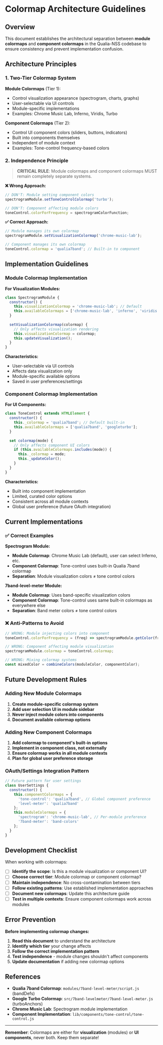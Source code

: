 # Colormap Architecture Guidelines

## Overview

This document establishes the architectural separation between **module colormaps** and **component colormaps** in the Qualia-NSS codebase to ensure consistency and prevent implementation confusion.

## Architecture Principles

### 1. **Two-Tier Colormap System**

**Module Colormaps** (Tier 1):
- Control visualization appearance (spectrogram, charts, graphs)
- User-selectable via UI controls
- Module-specific implementations
- Examples: Chrome Music Lab, Inferno, Viridis, Turbo

**Component Colormaps** (Tier 2):
- Control UI component colors (sliders, buttons, indicators)
- Built into components themselves
- Independent of module context
- Examples: Tone-control frequency-based colors

### 2. **Independence Principle**

> **CRITICAL RULE**: Module colormaps and component colormaps MUST remain completely separate systems.

**❌ Wrong Approach:**
```javascript
// DON'T: Module setting component colors
spectrogramModule.setToneControlColormap('turbo');

// DON'T: Component affecting module colors  
toneControl.colorForFrequency = spectrogramColorFunction;
```

**✅ Correct Approach:**
```javascript
// Module manages its own colormap
spectrogramModule.setVisualizationColormap('chrome-music-lab');

// Component manages its own colormap
toneControl.colormap = 'qualia7band'; // Built-in to component
```

## Implementation Guidelines

### Module Colormap Implementation

**For Visualization Modules:**
```javascript
class SpectrogramModule {
  constructor() {
    this.visualizationColormap = 'chrome-music-lab'; // Default
    this.availableColormaps = ['chrome-music-lab', 'inferno', 'viridis'];
  }
  
  setVisualizationColormap(colormap) {
    // Only affects visualization rendering
    this.visualizationColormap = colormap;
    this.updateVisualization();
  }
}
```

**Characteristics:**
- User-selectable via UI controls
- Affects data visualization only
- Module-specific available options
- Saved in user preferences/settings

### Component Colormap Implementation

**For UI Components:**
```javascript
class ToneControl extends HTMLElement {
  constructor() {
    this._colormap = 'qualia7band'; // Default built-in
    this.availableColormaps = ['qualia7band', 'googleturbo'];
  }
  
  set colormap(mode) {
    // Only affects component UI colors
    if (this.availableColormaps.includes(mode)) {
      this._colormap = mode;
      this._updateColor();
    }
  }
}
```

**Characteristics:**
- Built into component implementation
- Limited, curated color options
- Consistent across all module contexts
- Global user preference (future OAuth integration)

## Current Implementations

### ✅ Correct Examples

**Spectrogram Module:**
- **Module Colormap**: Chrome Music Lab (default), user can select Inferno, etc.
- **Component Colormap**: Tone-control uses built-in Qualia 7band colormap
- **Separation**: Module visualization colors ≠ tone control colors

**7band-level-meter Module:**
- **Module Colormap**: Uses band-specific visualization colors
- **Component Colormap**: Tone-control uses same built-in colormaps as everywhere else
- **Separation**: Band meter colors ≠ tone control colors

### ❌ Anti-Patterns to Avoid

```javascript
// WRONG: Module injecting colors into component
toneControl.colorForFrequency = (freq) => spectrogramModule.getColor(freq);

// WRONG: Component affecting module visualization  
spectrogramModule.colormap = toneControl.colormap;

// WRONG: Mixing colormap systems
const mixedColor = combineColors(moduleColor, componentColor);
```

## Future Development Rules

### Adding New Module Colormaps

1. **Create module-specific colormap system**
2. **Add user selection UI in module sidebar**
3. **Never inject module colors into components**
4. **Document available colormap options**

### Adding New Component Colormaps

1. **Add colormap to component's built-in options**
2. **Implement in component class, not externally**
3. **Ensure colormap works in all module contexts**
4. **Plan for global user preference storage**

### OAuth/Settings Integration Pattern

```javascript
// Future pattern for user settings
class UserSettings {
  constructor() {
    this.componentColormaps = {
      'tone-control': 'qualia7band', // Global component preference
      'level-meter': 'qualia7band'
    };
    this.moduleColormaps = {
      'spectrogram': 'chrome-music-lab', // Per-module preference
      '7band-meter': 'band-colors'
    };
  }
}
```

## Development Checklist

When working with colormaps:

- [ ] **Identify the scope**: Is this a module visualization or component UI?
- [ ] **Choose correct tier**: Module colormap or component colormap?
- [ ] **Maintain independence**: No cross-contamination between tiers
- [ ] **Follow existing patterns**: Use established implementation approaches
- [ ] **Document new colormaps**: Update this architecture guide
- [ ] **Test in multiple contexts**: Ensure component colormaps work across modules

## Error Prevention

**Before implementing colormap changes:**
1. **Read this document** to understand the architecture
2. **Identify which tier** your change affects
3. **Follow the correct implementation pattern**
4. **Test independence** - module changes shouldn't affect components
5. **Update documentation** if adding new colormap options

## References

- **Qualia 7band Colormap**: `modules/7band-level-meter/script.js` (bandDefs)
- **Google Turbo Colormap**: `src/7band-levelmeter/7band-level-meter.js` (turboAnchors)
- **Chrome Music Lab**: Spectrogram module implementation
- **Component Implementation**: `lib/components/tone-control/tone-control.js`

---

**Remember**: Colormaps are either for **visualization** (modules) or **UI components**, never both. Keep them separate!